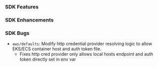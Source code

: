 ### SDK Features

### SDK Enhancements

### SDK Bugs
* `aws/defaults`: Modify http credential provider resolving logic to allow EKS/ECS container host and auth token file.
  * Fixes http cred provider only allows local hosts endpoint and auth token directly set in env var 